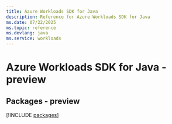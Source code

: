 ```yaml
---
title: Azure Workloads SDK for Java
description: Reference for Azure Workloads SDK for Java
ms.date: 07/22/2025
ms.topic: reference
ms.devlang: java
ms.service: workloads
---
```

# Azure Workloads SDK for Java - preview
## Packages - preview
[!INCLUDE [packages](workloads-index.md)]